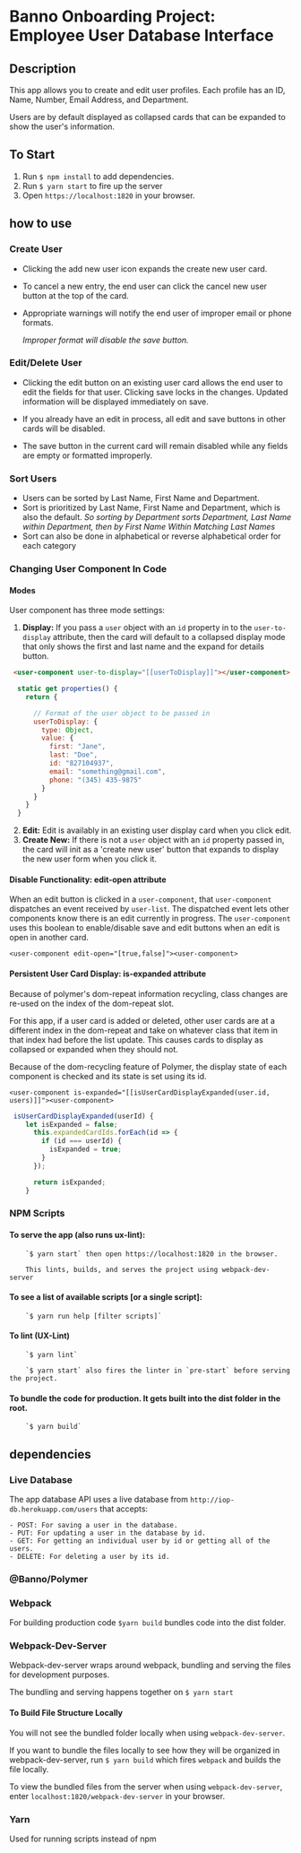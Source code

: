 # Banno Onboarding Project: Employee User Database Interface

## Description

This app allows you to create and edit user profiles. Each profile has an ID, Name, Number, Email Address, and Department.

Users are by default displayed as collapsed cards that can be expanded to show the user's information.

## To Start

1. Run `$ npm install` to add dependencies.
2. Run `$ yarn start` to fire up the server
3. Open `https://localhost:1820` in your browser.

## how to use

### Create User

- Clicking the add new user icon expands the create new user card.

- To cancel a new entry, the end user can click the cancel new user button at the top of the card.

- Appropriate warnings will notify the end user of improper email or phone formats.

  _Improper format will disable the save button._

### Edit/Delete User

- Clicking the edit button on an existing user card allows the end user to edit the fields for that user. Clicking save locks in the changes. Updated information will be displayed immediately on save.

- If you already have an edit in process, all edit and save buttons in other cards will be disabled.

- The save button in the current card will remain disabled while any fields are empty or formatted improperly.

### Sort Users

- Users can be sorted by Last Name, First Name and Department.
- Sort is prioritized by Last Name, First Name and Department, which is also the default.
  _So sorting by Department sorts Department, Last Name within Department, then by First Name Within Matching Last Names_
- Sort can also be done in alphabetical or reverse alphabetical order for each category

### Changing User Component In Code

#### Modes

User component has three mode settings:

1. **Display:** If you pass a `user` object with an `id` property in to the `user-to-display` attribute, then the card will default to a collapsed display mode that only shows the first and last name and the expand for details button.

```html
 <user-component user-to-display="[[userToDisplay]]"></user-component>
```

```js
  static get properties() {
    return {

      // Format of the user object to be passed in
      userToDisplay: {
        type: Object,
        value: {
          first: "Jane",
          last: "Doe",
          id: "827104937",
          email: "something@gmail.com",
          phone: "(345) 435-9875"
        }
      }
    }
  }
```

2. **Edit:** Edit is availably in an existing user display card when you click edit.
3. **Create New:** If there is not a `user` object with an `id` property passed in, the card will init as a 'create new user' button that expands to display the new user form when you click it.

#### Disable Functionality: edit-open attribute

When an edit button is clicked in a `user-component`, that `user-component` dispatches an event received by `user-list`. The dispatched event lets other components know there is an edit currently in progress. The `user-component` uses this boolean to enable/disable save and edit buttons when an edit is open in another card.

`<user-component edit-open="[true,false]"><user-component>`

#### Persistent User Card Display: is-expanded attribute

Because of polymer's dom-repeat information recycling, class changes are re-used on the index of the dom-repeat slot.

For this app, if a user card is added or deleted, other user cards are at a different index in the dom-repeat and take on whatever class that item in that index had before the list update. This causes cards to display as collapsed or expanded when they should not.

Because of the dom-recycling feature of Polymer, the display state of each component is checked and its state is set using its id.

`<user-component is-expanded="[[isUserCardDisplayExpanded(user.id, users)]]"><user-component>`

```js
 isUserCardDisplayExpanded(userId) {
    let isExpanded = false;
      this.expandedCardIds.forEach(id => {
        if (id === userId) {
          isExpanded = true;
        }
      });

      return isExpanded;
    }
```

### NPM Scripts

#### To serve the app (also runs ux-lint):

        `$ yarn start` then open https://localhost:1820 in the browser.

        This lints, builds, and serves the project using webpack-dev-server

#### To see a list of available scripts [or a single script]:

        `$ yarn run help [filter scripts]`

#### To lint (UX-Lint)

        `$ yarn lint`

        `$ yarn start` also fires the linter in `pre-start` before serving the project.

#### To bundle the code for production. It gets built into the dist folder in the root.

        `$ yarn build`

## dependencies

### Live Database

The app database API uses a live database from `http://iop-db.herokuapp.com/users` that accepts:

    - POST: For saving a user in the database.
    - PUT: For updating a user in the database by id.
    - GET: For getting an individual user by id or getting all of the users.
    - DELETE: For deleting a user by its id.


### @Banno/Polymer

### Webpack

For building production code `$yarn build` bundles code into the dist folder.

### Webpack-Dev-Server

Webpack-dev-server wraps around webpack, bundling and serving the files for development purposes.

The bundling and serving happens together on `$ yarn start`

#### To Build File Structure Locally

You will not see the bundled folder locally when using `webpack-dev-server`.

If you want to bundle the files locally to see how they will be organized in webpack-dev-server, run `$ yarn build` which fires `webpack` and builds the file locally.

To view the bundled files from the server when using `webpack-dev-server`, enter `localhost:1820/webpack-dev-server` in your browser.

### Yarn

Used for running scripts instead of npm
